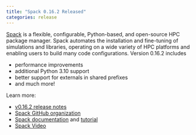 ```yaml
---
title: "Spack 0.16.2 Released"
categories: release
---
```


[Spack](https://github.com/spack) is a flexible, configurable, Python-based, and open-source HPC package manager. Spack automates the installation and fine-tuning of simulations and libraries, operating on a wide variety of HPC platforms and enabling users to build many code configurations. Version 0.16.2 includes
- performance improvements
- additional Python 3.10 support
- better support for externals in shared prefixes
- and much more!

Learn more:
- [v0.16.2 release notes](https://github.com/spack/spack/releases/tag/v0.16.2)
- [Spack GitHub organization](https://github.com/spack)
- [Spack documentation](https://spack.readthedocs.io/en/latest/) and [tutorial](https://spack-tutorial.readthedocs.io/en/latest/)
- [Spack Video](https://youtu.be/D0p5xpsboK4)
